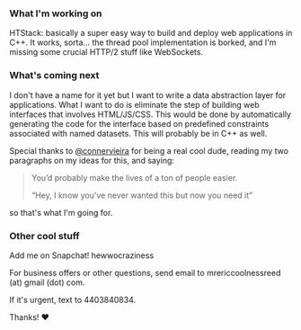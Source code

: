 ### What I'm working on
HTStack: basically a super easy way to build and deploy web applications in C++.
It works, sorta... the thread pool implementation is borked, and I'm missing some crucial HTTP/2 stuff like WebSockets.

### What's coming next
I don't have a name for it yet but I want to write a data abstraction layer for applications.
What I want to do is eliminate the step of building web interfaces that involves HTML/JS/CSS.
This would be done by automatically generating the code for the interface based on predefined constraints associated with named datasets.
This will probably be in C++ as well.

Special thanks to [@connervieira](https://github.com/connervieira) for being a real cool dude, reading my two paragraphs on my ideas for this, and saying:

> You’d probably make the lives of a ton of people easier.
> 
> “Hey, I know you’ve never wanted this but now you need it”

so that's what I'm going for.

### Other cool stuff
Add me on Snapchat! hewwocraziness

For business offers or other questions, send email to mrericcoolnessreed (at) gmail (dot) com.

If it's urgent, text to 4403840834.

Thanks! :heart:
